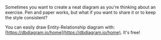 
Sometimes you want to create a neat diagram as you're thinking about an exercise. Pen and paper works, but what if you want to share it or to keep the style consistent?

You can easily draw Entity-Relationship diagram with: [https://dbdiagram.io/home](https://dbdiagram.io/home). It's free!